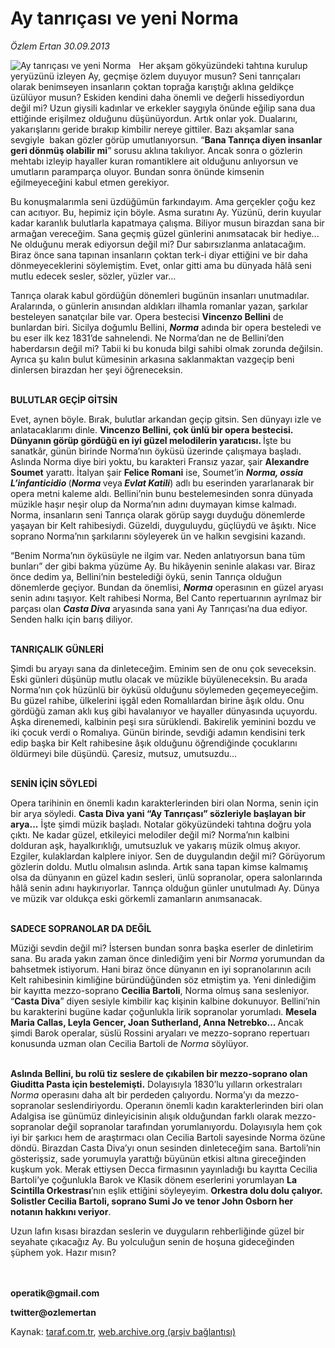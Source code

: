 # Ay tanrıçası ve yeni Norma

*Özlem Ertan 30.09.2013*

<div class="yazi"><img align="left" alt="Ay tanrıçası ve yeni Norma" border="0" src="http://www.taraf.com.tr/fotoraflar/makaleler/ay-tanricasi-ve-yeni-norma_259_orijinal.jpg" style="border-right-width:10px; border-color:#FFFFFF"/><p>Her akşam gökyüzündeki tahtına kurulup yeryüzünü izleyen Ay, geçmişe özlem duyuyor musun? Seni tanrıçaları olarak benimseyen insanların çoktan toprağa karıştığı aklına geldikçe üzülüyor musun? Eskiden kendini daha önemli ve değerli hissediyordun değil mi? Uzun giysili kadınlar ve erkekler saygıyla önünde eğilip sana dua ettiğinde erişilmez olduğunu düşünüyordun. Artık onlar yok. Dualarını, yakarışlarını geride bırakıp kimbilir nereye gittiler. Bazı akşamlar sana sevgiyle  bakan gözler görüp umutlanıyorsun. “<b>Bana Tanrıça diyen insanlar geri dönmüş olabilir mi</b>” sorusu aklına takılıyor. Ancak sonra o gözlerin mehtabı izleyip hayaller kuran romantiklere ait olduğunu anlıyorsun ve umutların paramparça oluyor. Bundan sonra önünde kimsenin eğilmeyeceğini kabul etmen gerekiyor. </p>
<p>Bu konuşmalarımla seni üzdüğümün farkındayım. Ama gerçekler çoğu kez can acıtıyor. Bu, hepimiz için böyle. Asma suratını Ay. Yüzünü, derin kuyular kadar karanlık bulutlarla kapatmaya çalışma. Biliyor musun birazdan sana bir armağan vereceğim. Sana geçmiş güzel günlerini anımsatacak bir hediye... Ne olduğunu merak ediyorsun değil mi? Dur sabırsızlanma anlatacağım. Biraz önce sana tapınan insanların çoktan terk-i diyar ettiğini ve bir daha dönmeyeceklerini söylemiştim. Evet, onlar gitti ama bu dünyada hâlâ seni mutlu edecek sesler, sözler, yüzler var... </p>
<p>Tanrıça olarak kabul gördüğün dönemleri bugünün insanları unutmadılar. Aralarında, o günlerin anısından aldıkları ilhamla romanlar yazan, şarkılar besteleyen sanatçılar bile var. Opera bestecisi <b>Vincenzo Bellini</b> de bunlardan biri. Sicilya doğumlu Bellini, <b><i>Norma</i></b> adında bir opera besteledi ve bu eser ilk kez 1831’de sahnelendi. Ne Norma’dan ne de Bellini’den haberdarsın değil mi? Tabii ki bu konuda bilgi sahibi olmak zorunda değilsin. Ayrıca şu kalın bulut kümesinin arkasına saklanmaktan vazgeçip beni dinlersen birazdan her şeyi öğreneceksin. </p>
<p><b><br/>BULUTLAR GEÇİP GİTSİN</b></p>
<p>Evet, aynen böyle. Bırak, bulutlar arkandan geçip gitsin. Sen dünyayı izle ve anlatacaklarımı dinle. <b>Vincenzo Bellini, çok ünlü bir opera bestecisi. Dünyanın görüp gördüğü en iyi güzel melodilerin yaratıcısı. </b>İşte bu sanatkâr, günün birinde Norma’nın öyküsü üzerinde çalışmaya başladı. Aslında Norma diye biri yoktu, bu karakteri Fransız yazar, şair <b>Alexandre Soumet</b> yarattı. İtalyan şair <b>Felice Romani</b> ise, Soumet’in <b><i>Norma, ossia L’infanticidio </i></b>(<b><i>Norma </i></b>veya<b> <i>Evlat Katili</i></b>) adlı bu eserinden yararlanarak bir opera metni kaleme aldı. Bellini’nin bunu bestelemesinden sonra dünyada müzikle haşır neşir olup da Norma’nın adını duymayan kimse kalmadı. Norma, insanların seni Tanrıça olarak görüp saygı duyduğu dönemlerde yaşayan bir Kelt rahibesiydi. Güzeldi, duyguluydu, güçlüydü ve âşıktı. Nice soprano Norma’nın şarkılarını söyleyerek ün ve halkın sevgisini kazandı.</p>
<p>“Benim Norma’nın öyküsüyle ne ilgim var. Neden anlatıyorsun bana tüm bunları” der gibi bakma yüzüme Ay. Bu hikâyenin seninle alakası var. Biraz önce dedim ya, Bellini’nin bestelediği öykü, senin Tanrıça olduğun dönemlerde geçiyor. Bundan da önemlisi, <b><i>Norma</i></b> operasının en güzel aryası senin adını taşıyor. Kelt rahibesi Norma, Bel Canto repertuarının ayrılmaz bir parçası olan <b><i>Casta Diva</i></b> aryasında sana yani Ay Tanrıçası’na dua ediyor. Senden halkı için barış diliyor. </p>
<p><b><br/>TANRIÇALIK GÜNLERİ </b></p>
<p>Şimdi bu aryayı sana da dinleteceğim. Eminim sen de onu çok seveceksin. Eski günleri düşünüp mutlu olacak ve müzikle büyüleneceksin. Bu arada Norma’nın çok hüzünlü bir öyküsü olduğunu söylemeden geçemeyeceğim. Bu güzel rahibe, ülkelerini işgâl eden Romalılardan birine âşık oldu. Onu gördüğü zaman aklı kuş gibi havalanıyor ve hayaller dünyasında uçuyordu. Aşka direnemedi, kalbinin peşi sıra sürüklendi. Bakirelik yeminini bozdu ve iki çocuk verdi o Romalıya. Günün birinde, sevdiği adamın kendisini terk edip başka bir Kelt rahibesine âşık olduğunu öğrendiğinde çocuklarını öldürmeyi bile düşündü. Çaresiz, mutsuz, umutsuzdu...</p>
<p><b><br/>SENİN İÇİN SÖYLEDİ</b></p>
<p>Opera tarihinin en önemli kadın karakterlerinden biri olan Norma, senin için bir arya söyledi. <b>Casta Diva yani “Ay Tanrıçası” sözleriyle başlayan bir arya...</b> İşte şimdi müzik başladı. Notalar gökyüzündeki tahtına doğru yola çıktı. Ne kadar güzel, etkileyici melodiler değil mi? Norma’nın kalbini dolduran aşk, hayalkırıklığı, umutsuzluk ve yakarış müzik olmuş akıyor. Ezgiler, kulaklardan kalplere iniyor. Sen de duygulandın değil mi? Görüyorum gözlerin doldu. Mutlu olmalısın aslında. Artık sana tapan kimse kalmamış olsa da dünyanın en güzel kadın sesleri, ünlü sopranolar, opera salonlarında hâlâ senin adını haykırıyorlar. Tanrıça olduğun günler unutulmadı Ay. Dünya ve müzik var oldukça eski görkemli zamanların anımsanacak.</p>
<p><b><br/>SADECE SOPRANOLAR DA DEĞİL</b></p>
<p>Müziği sevdin değil mi? İstersen bundan sonra başka eserler de dinletirim sana. Bu arada yakın zaman önce dinlediğim yeni bir <i>Norma</i> yorumundan da bahsetmek istiyorum. Hani biraz önce dünyanın en iyi sopranolarının acılı Kelt rahibesinin kimliğine büründüğünden söz etmiştim ya. Yeni dinlediğim bir kayıtta mezzo-soprano <b>Cecilia Bartoli</b>, Norma olmuş sana sesleniyor. “<b>Casta Diva</b>” diyen sesiyle kimbilir kaç kişinin kalbine dokunuyor. Bellini’nin bu karakterini bugüne kadar çoğunlukla lirik sopranolar yorumladı. <b>Mesela Maria Callas, Leyla Gencer, Joan Sutherland, Anna Netrebko... </b>Ancak şimdi Barok operalar, süslü Rossini aryaları ve mezzo-soprano repertuarı konusunda uzman olan Cecilia Bartoli de <i>Norma</i> söylüyor. </p>
<p><b><br/>Aslında Bellini, bu rolü tiz seslere de çıkabilen bir mezzo-soprano olan Giuditta Pasta için bestelemişti.</b> Dolayısıyla 1830’lu yılların orkestraları <i>Norma</i> operasını daha alt bir perdeden çalıyordu. Norma’yı da mezzo-sopranolar seslendiriyordu. Operanın önemli kadın karakterlerinden biri olan Adalgisa ise günümüz dinleyicisinin alışık olduğundan farklı olarak mezzo-sopranolar değil sopranolar tarafından yorumlanıyordu. Dolayısıyla hem çok iyi bir şarkıcı hem de araştırmacı olan Cecilia Bartoli sayesinde Norma özüne döndü. Birazdan Casta Diva’yı onun sesinden dinleteceğim sana. Bartoli’nin gösterişsiz, sade yorumuyla yarattığı büyünün etkisi altına gireceğinden kuşkum yok. Merak ettiysen Decca firmasının yayınladığı bu kayıtta Cecilia Bartoli’ye çoğunlukla Barok ve Klasik dönem eserlerini yorumlayan <b>La Scintilla Orkestrası</b>’nın eşlik ettiğini söyleyeyim. <b>Orkestra dolu dolu çalıyor. Solistler Cecilia Bartoli, soprano Sumi Jo ve tenor John Osborn her notanın hakkını veriyor</b>.</p>
<p>Uzun lafın kısası birazdan seslerin ve duyguların rehberliğinde güzel bir seyahate çıkacağız Ay. Bu yolculuğun senin de hoşuna gideceğinden şüphem yok. Hazır mısın?</p>
<p><b><br/><br/>operatik@gmail.com</b></p>
<p><b>twitter@ozlemertan</b></p>
</div>

Kaynak: [taraf.com.tr](http://www.taraf.com.tr:80/ozlem-ertan-3/makale-ay-tanricasi-ve-yeni-norma.htm), [web.archive.org (arşiv bağlantısı)](http://web.archive.org/web/20131002055926/http://www.taraf.com.tr:80/ozlem-ertan-3/makale-ay-tanricasi-ve-yeni-norma.htm)
